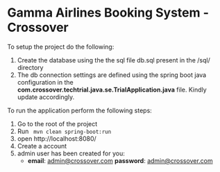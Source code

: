 # Gamma Airlines Booking System - Crossover

To setup the project do the following: 
1. Create the database using the the sql file db.sql present in the /sql/ directory
2. The db connection settings are defined using the spring boot java configuration in the **com.crossover.techtrial.java.se.TrialApplication.java** file. Kindly update accordingly.

To run the application perform the following steps:
1. Go to the root of the project
2. Run ``` mvn clean spring-boot:run``` 
3. open http://localhost:8080/
4. Create a account
5. admin user has been created for you:  
    * **email**: admin@crossover.com **password**: admin@crossover.com
